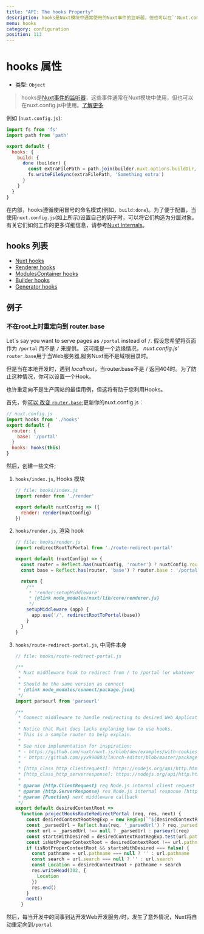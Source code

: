 ```yaml
---
title: "API: The hooks Property"
description: hooks是Nuxt模块中通常使用的Nuxt事件的监听器，但也可以在`'Nuxt.config.js'`中使用。
menu: hooks
category: configuration
position: 113
---
```


# hooks 属性

- 类型: `Object`
> hooks是[Nuxt事件的监听器](/api/internals)，这些事件通常在Nuxt模块中使用，但也可以在nuxt.config.js中使用。[了解更多](/api/internals)

例如 (`nuxt.config.js`):

```js
import fs from 'fs'
import path from 'path'

export default {
  hooks: {
    build: {
      done (builder) {
        const extraFilePath = path.join(builder.nuxt.options.buildDir, 'extra-file')
        fs.writeFileSync(extraFilePath, 'Something extra')
      }
    }
  }
}
```
在内部，hooks遵循使用冒号的命名模式(例如，`build:done`)。为了便于配置，当使用`nuxt.config.js`(如上所示)设置自己的钩子时，可以将它们构造为分层对象。有关它们如何工作的更多详细信息，请参考[Nuxt Internals](/api/internals)。

## hooks 列表

- [Nuxt hooks](https://nuxtjs.org/api/internals-nuxt#hooks)
- [Renderer hooks](https://nuxtjs.org/api/internals-renderer#hooks)
- [ModulesContainer hooks](https://nuxtjs.org/api/internals-module-container#hooks)
- [Builder hooks](https://nuxtjs.org/api/internals-builder#hooks)
- [Generator hooks](https://nuxtjs.org/api/internals-generator#hooks)

## 例子

### 不在root上时重定向到 router.base

Let´s say you want to serve pages as `/portal` instead of `/`.
假设您希望将页面作为 `/portal` 而不是 `/` 来提供。
这可能是一个边缘情况， _nuxt.config.js_’ `router.base`用于当Web服务器,服务Nuxt而不是域根目录时。

但是当在本地开发时，遇到 _localhost_，当router.base不是 / 返回404时。为了防止这种情况，你可以设置一个Hook。

也许重定向不是生产网站的最佳用例，但这将有助于您利用Hooks。

首先，你[可以 改变 `router.base`](/api/configuration-router#base);更新你的nuxt.config.js：

```js
// nuxt.config.js
import hooks from './hooks'
export default {
  router: {
    base: '/portal'
  }
  hooks: hooks(this)
}
```

然后，创建一些文件;

1. `hooks/index.js`, Hooks 模块

   ```js
   // file: hooks/index.js
   import render from './render'

   export default nuxtConfig => ({
     render: render(nuxtConfig)
   })
   ```

2. `hooks/render.js`, 渲染 hook

   ```js
   // file: hooks/render.js
   import redirectRootToPortal from './route-redirect-portal'

   export default (nuxtConfig) => {
     const router = Reflect.has(nuxtConfig, 'router') ? nuxtConfig.router : {}
     const base = Reflect.has(router, 'base') ? router.base : '/portal'

     return {
       /**
        * 'render:setupMiddleware'
        * {@link node_modules/nuxt/lib/core/renderer.js}
        */
       setupMiddleware (app) {
         app.use('/', redirectRootToPortal(base))
       }
     }
   }
   ```

3. `hooks/route-redirect-portal.js`, 中间件本身

   ```js
   // file: hooks/route-redirect-portal.js

   /**
    * Nuxt middleware hook to redirect from / to /portal (or whatever we set in nuxt.config.js router.base)
    *
    * Should be the same version as connect
    * {@link node_modules/connect/package.json}
    */
   import parseurl from 'parseurl'

   /**
    * Connect middleware to handle redirecting to desired Web Applicatin Context Root.
    *
    * Notice that Nuxt docs lacks explaning how to use hooks.
    * This is a sample router to help explain.
    *
    * See nice implementation for inspiration:
    * - https://github.com/nuxt/nuxt.js/blob/dev/examples/with-cookies/plugins/cookies.js
    * - https://github.com/yyx990803/launch-editor/blob/master/packages/launch-editor-middleware/index.js
    *
    * [http_class_http_clientrequest]: https://nodejs.org/api/http.html#http_class_http_clientrequest
    * [http_class_http_serverresponse]: https://nodejs.org/api/http.html#http_class_http_serverresponse
    *
    * @param {http.ClientRequest} req Node.js internal client request object [http_class_http_clientrequest]
    * @param {http.ServerResponse} res Node.js internal response [http_class_http_serverresponse]
    * @param {Function} next middleware callback
    */
   export default desiredContextRoot =>
     function projectHooksRouteRedirectPortal (req, res, next) {
       const desiredContextRootRegExp = new RegExp(`^${desiredContextRoot}`)
       const _parsedUrl = Reflect.has(req, '_parsedUrl') ? req._parsedUrl : null
       const url = _parsedUrl !== null ? _parsedUrl : parseurl(req)
       const startsWithDesired = desiredContextRootRegExp.test(url.pathname)
       const isNotProperContextRoot = desiredContextRoot !== url.pathname
       if (isNotProperContextRoot && startsWithDesired === false) {
         const pathname = url.pathname === null ? '' : url.pathname
         const search = url.search === null ? '' : url.search
         const Location = desiredContextRoot + pathname + search
         res.writeHead(302, {
           Location
         })
         res.end()
       }
       next()
     }
   ```

然后，每当开发中的同事到达开发Web开发服务`/`时，发生了意外情况，Nuxt将自动重定向到`/portal`
